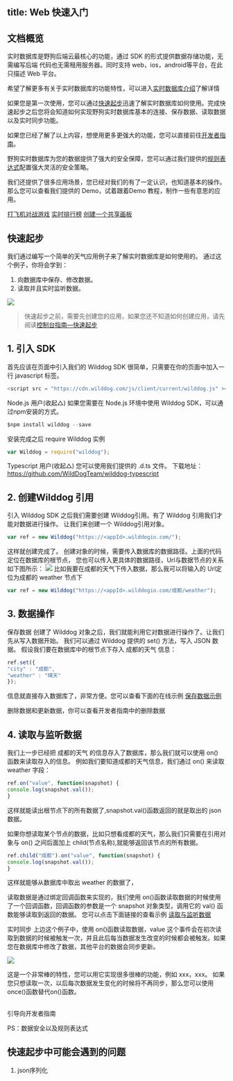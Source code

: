 title:  Web 快速入门
---

## 文档概览

实时数据库是野狗后端云最核心的功能，通过 SDK 的形式提供数据存储功能，无需编写后端 代码也无需租用服务器。同时支持 web，ios，android等平台，在此只描述 Web 平台。

希望了解更多有关于实时数据库的功能特性，可以进入[实时数据库介绍](#)了解详情

如果您是第一次使用，您可以通过[快速起步](#)迅速了解实时数据库如何使用。完成快速起步之后您将会知道如何实现野狗实时数据库基本的连接、保存数据、读取数据以及实时同步功能。

如果您已经了解了以上内容，想使用更多更强大的功能，您可以直接前往[开发者指南](#)。

野狗实时数据库为您的数据提供了强大的安全保障，您可以通过我们提供的[规则表达式](#)配置强大灵活的安全策略。

我们还提供了很多应用场景，您已经对我们的有了一定认识，也知道基本的操作。那么您可以查看我们提供的 Demo，试着跟着Demo 教程，制作一些有意思的应用。

[打飞机对战游戏](#)
[实时排行榜](#)
[创建一个共享画板](#)


## 快速起步

我们通过编写一个简单的天气应用例子来了解实时数据库是如何使用的。
通过这个例子，你将会学到：
1. 向数据库中保存、修改数据。
2. 读取并且实时监听数据。

![](http://7u2r36.com1.z0.glb.clouddn.com/16-8-18/29982723.jpg)

> 快速起步之前，需要先创建您的应用，如果您还不知道如何创建应用，请先阅读[控制台指南—快速起步](#)
>

## 1. 引入 SDK
首先应该在页面中引入我们的 Wilddog SDK
很简单，只需要在你的页面中加入一行 javascript 标签。

```javascript
<script src = "https://cdn.wilddog.com/js/client/current/wilddog.js" ></script>
```

Node.js 用户(收起△)
如果您需要在 Node.js 环境中使用 Wilddog SDK，可以通过npm安装的方式。

```javascript
$npm install wilddog --save
```

安装完成之后 require Wilddog 实例

```javascript
var Wilddog = require("wilddog");
```

Typescript 用户(收起△)
您可以使用我们提供的 .d.ts 文件。
下载地址：https://github.com/WildDogTeam/wilddog-typescript

## 2. 创建Wilddog 引用
引入 Wilddog SDK 之后我们需要创建 Wilddog引用。有了 Wilddog 引用我们才能对数据进行操作。
让我们来创建一个 Wilddog引用对象。

```javascript
var ref = new Wilddog("https://<appId>.wilddogio.com/");
```

这样就创建完成了。
创建对象的时候，需要传入数据库的数据路径。上面的代码定位在数据库的根节点，
您也可以传入更具体的数据路径，Url与数据节点的关系如下图所示：
![](http://7u2r36.com1.z0.glb.clouddn.com/16-8-18/2316950.jpg)
比如我要在成都的天气下传入数据，那么我可以将输入的 Url定位为成都的 weather 节点下

```javascript
var ref = new Wilddog("https://<appId>.wilddogio.com/成都/weather");
```



## 3. 数据操作

保存数据
创建了 Wilddog 对象之后，我们就能利用它对数据进行操作了。让我们先从写入数据开始。
我们可以通过 Wilddog 提供的 set() 方法，写入 JSON 数据。
假设我们要在数据库中的根节点下存入 成都的天气 信息：

```javascript
ref.set({
"city" : "成都",
"weather" : "晴天"
});
```


信息就直接存入数据库了，非常方便。您可以查看下面的在线示例
[保存数据示例](#)

删除数据和更新数据，你可以查看开发者指南中的删除数据



## 4. 读取与监听数据
我们上一步已经把 成都的天气 的信息存入了数据库，那么我们就可以使用 on() 函数来读取存入的信息。
例如我们要知道成都的天气信息，我们通过 on() 来读取 weather 字段：

```javascript
ref.on("value", function(snapshot) {
console.log(snapshot.val());
}
```


这样就能读出根节点下的所有数据了,snapshot.val()函数返回的就是取出的 json数据。

如果你想读取某个节点的数据，比如只想看成都的天气，那么我们只需要在引用对象与 on() 之间后面加上 child(节点名称),就能够返回该节点的所有数据。

```javascript
ref.child("成都").on("value", function(snapshot) {
console.log(snapshot.val());
}
```


这样就能够从数据库中取出 weather 的数据了，

读取数据是通过绑定回调函数来实现的，我们使用 on()函数读取数据的时候使用了一个回调函数，回调函数的参数是一个 snapshot 对象类型，调用它的 val() 函数能够读取到返回的数据。
您可以点击下面链接的查看示例
[读取与监听数据]()

实时同步
上边这个例子中，使用 on()函数读取数据，value 这个事件会在初次读取到数据的时候被触发一次，并且此后每当数据发生改变的时候都会被触发。如果您在数据库中修改了数据，其他平台的数据会同步更新。

![](http://7u2r36.com1.z0.glb.clouddn.com/AQujQROxAxUc3Bxp.gif%21thumbnail.gif)

这是一个非常棒的特性，您可以用它实现很多很棒的功能，例如 xxx，xxx。
如果您只想读取一次，以后每次数据发生变化的时候将不再同步，那么您可以使用once()函数替代on()函数。

## 

引导向开发者指南

PS：数据安全以及规则表达式



## 快速起步中可能会遇到的问题
1. json序列化







